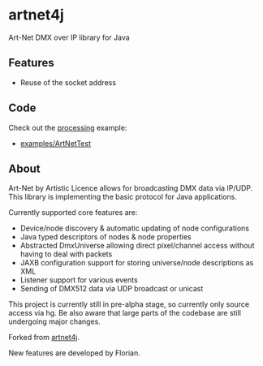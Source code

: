 # artnet4j
Art-Net DMX over IP library for Java

## Features

* Reuse of the socket address

## Code
Check out the [processing](https://processing.org/) example:

* [examples/ArtNetTest](examples/ArtNetTest)

## About
Art-Net by Artistic Licence allows for broadcasting DMX data via IP/UDP. This library is implementing the basic protocol for Java applications.

Currently supported core features are:

* Device/node discovery & automatic updating of node configurations
* Java typed descriptors of nodes & node properties
* Abstracted DmxUniverse allowing direct pixel/channel access without having to deal with packets
* JAXB configuration support for storing universe/node descriptions as XML
* Listener support for various events
* Sending of DMX512 data via UDP broadcast or unicast

This project is currently still in pre-alpha stage, so currently only source access via hg. Be also aware that large parts of the codebase are still undergoing major changes.

Forked from [artnet4j](https://code.google.com/archive/p/artnet4j/).

New features are developed by Florian.